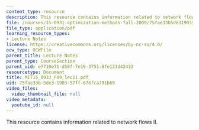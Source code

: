 ```yaml
---
content_type: resource
description: This resource contains information related to network flows II.
file: /courses/15-093j-optimization-methods-fall-2009/75fae33b5de3190357ff676fca791b69_MIT15_093J_F09_lec11.pdf
file_type: application/pdf
learning_resource_types:
- Lecture Notes
license: https://creativecommons.org/licenses/by-nc-sa/4.0/
ocw_type: OCWFile
parent_title: Lecture Notes
parent_type: CourseSection
parent_uid: e7710e71-d58f-7e19-3751-8fe133d42432
resourcetype: Document
title: MIT15_093J_F09_lec11.pdf
uid: 75fae33b-5de3-1903-57ff-676fca791b69
video_files:
  video_thumbnail_file: null
video_metadata:
  youtube_id: null
---
```

This resource contains information related to network flows II.